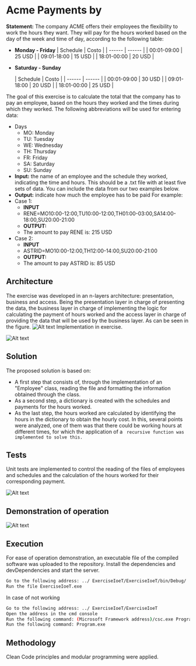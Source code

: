 # Acme Payments by
**Statement:** The company ACME offers their employees the flexibility to work the hours they want. They will pay for the hours worked based on the day of the week and time of day, according to the following table:
- **Monday -  Friday**
    | Schedule | Costo |
    | ------ | ------ |
    | 00:01-09:00 | 25 USD |
    | 09:01-18:00 | 15 USD |
    | 18:01-00:00 | 20 USD |

- **Saturday -  Sunday**

    | Schedule | Costo |
        | ------ | ------ |
        | 00:01-09:00 | 30 USD |
        | 09:01-18:00 | 20 USD |
        | 18:01-00:00 | 25 USD |

The goal of this exercise is to calculate the total that the company has to pay an employee, based on the hours they worked and the times during which they worked. The following abbreviations will be used for entering data:
- Days
  - MO: Monday
  - TU: Tuesday
  - WE: Wednesday
  - TH: Thursday
  - FR: Friday
  - SA: Saturday
  - SU: Sunday
- **Input:** the name of an employee and the schedule they worked, indicating the time and hours. This should be a .txt file with at least five sets of data. You can include the data from our two examples below.
- **Output:** indicate how much the employee has to be paid
For example:
- Case 1:
  - **INPUT**
  - RENE=MO10:00-12:00,TU10:00-12:00,TH01:00-03:00,SA14:00-18:00,SU20:00-21:00
  - **OUTPUT:**
  - The amount to pay RENE is: 215 USD
- Case 2:
  - **INPUT**
  - ASTRID=MO10:00-12:00,TH12:00-14:00,SU20:00-21:00
  - **OUTPUT:**
  - The amount to pay ASTRID is: 85 USD
## Architecture
The exercise was developed in an n-layers architecture: presentation, business and access. Being the presentation layer in charge of presenting the data, the business layer in charge of implementing the logic for calculating the payment of hours worked and the access layer in charge of providing the data that will be used by the business layer. As can be seen in the figure.
![Alt text](https://scontent.fuio21-1.fna.fbcdn.net/v/t1.15752-9/186459640_919736715237812_2127400429232776913_n.png?_nc_cat=101&ccb=1-3&_nc_sid=ae9488&_nc_eui2=AeEFM8QjHobteqCOynR9IeCwaDLvwWl_ydRoMu_BaX_J1J3ZL-Zyh4vFAaD1VB0NP61huvpM1C1NtbS65CGy5Qtd&_nc_ohc=iESrsPHCuTUAX9Otq65&_nc_ht=scontent.fuio21-1.fna&oh=b918396a7814bb6b728215bf6a019ed5&oe=60C66701)
Implementation in exercise.

![Alt text](https://scontent.fuio21-1.fna.fbcdn.net/v/t1.15752-9/186281286_736195630382420_4375608838446969152_n.png?_nc_cat=109&ccb=1-3&_nc_sid=ae9488&_nc_eui2=AeG9PTv2ccy8lSpqYFYq5NAr9Ym8BqH7sTX1ibwGofuxNZsG_cgt5FPL5u0SAJ8pn4YpyZKNiBVARp4F9GBcy2sx&_nc_ohc=S-kQ7cO1UqUAX8M5ljO&_nc_ht=scontent.fuio21-1.fna&oh=4d09ce0fb4f44ed08cf9cb6064948dee&oe=60C5ED81)
## Solution
The proposed solution is based on:
- A first step that consists of, through the implementation of an "Employee" class, reading the file and formatting the information obtained through the class.
- As a second step, a dictionary is created with the schedules and payments for the hours worked.
- As the last step, the hours worked are calculated by identifying the hours in the dictionary to obtain the hourly cost. In this, several points were analyzed, one of them was that there could be working hours at different times, for which the application of a ``` recursive function was implemented to solve this.```
## Tests
Unit tests are implemented to control the reading of the files of employees and schedules and the calculation of the hours worked for their corresponding payment.

![Alt text](https://scontent.fuio21-1.fna.fbcdn.net/v/t1.15752-9/186468838_795847511015292_4296862578066392370_n.png?_nc_cat=104&ccb=1-3&_nc_sid=ae9488&_nc_eui2=AeFpzjbXEBaQ3JGPqrIOeuxSXxJbLdtDCFRfElst20MIVKn6O2PDkFQGi27G1X_st996AcNlEa3oZXI1Jq_Pi9bb&_nc_ohc=qBSkwH6xaS8AX9F98Th&_nc_ht=scontent.fuio21-1.fna&oh=159e3b91636873bfcb4ce9e667bf668e&oe=60C5DB7A)
## Demonstration of operation
![Alt text](https://scontent.fuio21-1.fna.fbcdn.net/v/t1.15752-9/186289461_189192753056133_4890949281962917587_n.png?_nc_cat=100&ccb=1-3&_nc_sid=ae9488&_nc_eui2=AeGZogHMcd76knwKuB10AjRyzyXSNuyi8GDPJdI27KLwYPrMj3rz5Fl2qJlIIYPG0diCFOT73H7hAicnZDUkwTpi&_nc_ohc=AZ2uOmbjz3QAX9MPfWk&_nc_ht=scontent.fuio21-1.fna&oh=01d7529b505537bebe35e213b3b2a397&oe=60C89A51)

## Execution
For ease of operation demonstration, an executable file of the compiled software was uploaded to the repository.
Install the dependencies and devDependencies and start the server.

```sh
Go to the following address: ../ ExerciseIoeT/ExerciseIoeT/bin/Debug/
Run the file ExerciseIoeT.exe
```
In case of not working
```sh
Go to the following address: ../ ExerciseIoeT/ExerciseIoeT
Open the address in the cmd console
Run the following command: (Microsoft Framework address)/csc.exe Program.cs
Run the following command: Program.exe
```
## Methodology
Clean Code principles and modular programming were applied.


